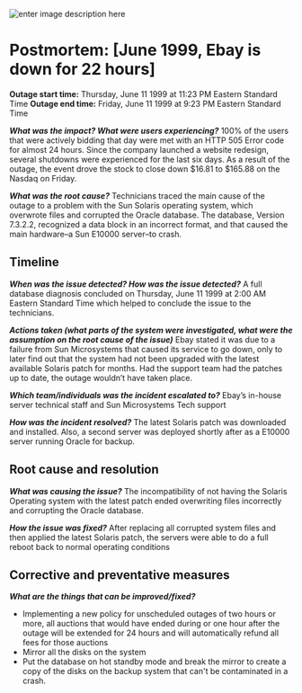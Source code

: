 ![enter image description here](https://www.google.com/url?sa=i&url=https://dribbble.com/shots/729847-ebay-Logo-Revision&psig=AOvVaw33J4H5igaCK_GwEXh2SzHr&ust=1633317254440000&source=images&cd=vfe&ved=0CAwQjhxqFwoTCLCa7o-jrfMCFQAAAAAdAAAAABAD)
# Postmortem: [June 1999, Ebay is down for 22 hours]

**Outage start time:** Thursday, June 11 1999 at 11:23 PM Eastern Standard Time
**Outage end time:** Friday, June 11 1999 at 9:23 PM Eastern Standard Time

  ***What was the impact? What were users experiencing?***
100% of the users that were actively bidding that day were met with an HTTP 505 Error code for almost 24 hours. Since the company launched a website redesign, several shutdowns were experienced for the last six days. As a result of the outage, the event drove the stock to close down $16.81 to $165.88 on the Nasdaq on Friday.
    

  

***What was the root cause?***
Technicians traced the main cause of the outage to a problem with the Sun Solaris operating system, which overwrote files and corrupted the Oracle database. The database, Version 7.3.2.2, recognized a data block in an incorrect format, and that caused the main hardware–a Sun E10000 server–to crash.
    

## Timeline

***When was the issue detected? How was the issue detected?***
A full database diagnosis concluded on Thursday, June 11 1999 at 2:00 AM Eastern Standard Time which helped to conclude the issue to the technicians.
    
***Actions taken (what parts of the system were investigated, what were the assumption on the root cause of the issue)***
Ebay stated it was due to a failure from Sun Microsystems that caused its service to go down, only to later find out that the system had not been upgraded with the latest available Solaris patch for months. Had the support team had the patches up to date, the outage wouldn’t have taken place.
    
***Which team/individuals was the incident escalated to?***
Ebay’s in-house server technical staff and Sun Microsystems Tech support
    


***How was the incident resolved?***
The latest Solaris patch was downloaded and installed. Also, a second server was deployed shortly after as a E10000 server running Oracle for backup.
    

  

## Root cause and resolution

***What was causing the issue?***
The incompatibility of not having the Solaris Operating system with the latest patch ended overwriting files incorrectly and corrupting the Oracle database.
    

***How the issue was fixed?***
After replacing all corrupted system files and then applied the latest Solaris patch, the servers were able to do a full reboot back to normal operating conditions
    

## Corrective and preventative measures

***What are the things that can be improved/fixed?***
    

-   Implementing a new policy for unscheduled outages of two hours or more, all auctions that would have ended during or one hour after the outage will be extended for 24 hours and will automatically refund all fees for those auctions
-   Mirror all the disks on the system
-   Put the database on hot standby mode and break the mirror to create a copy of the disks on the backup system that can't be contaminated in a crash.
